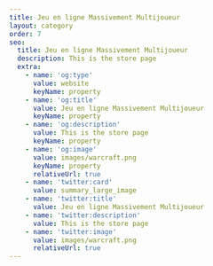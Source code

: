 ```yaml
---
title: Jeu en ligne Massivement Multijoueur
layout: category
order: 7
seo:
  title: Jeu en ligne Massivement Multijoueur
  description: This is the store page
  extra:
    - name: 'og:type'
      value: website
      keyName: property
    - name: 'og:title'
      value: Jeu en ligne Massivement Multijoueur
      keyName: property
    - name: 'og:description'
      value: This is the store page
      keyName: property
    - name: 'og:image'
      value: images/warcraft.png
      keyName: property
      relativeUrl: true
    - name: 'twitter:card'
      value: summary_large_image
    - name: 'twitter:title'
      value: Jeu en ligne Massivement Multijoueur
    - name: 'twitter:description'
      value: This is the store page
    - name: 'twitter:image'
      value: images/warcraft.png
      relativeUrl: true
---
```

